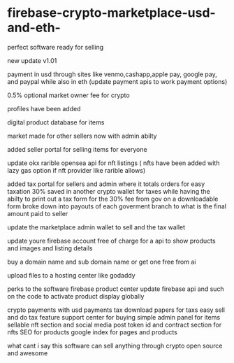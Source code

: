 # firebase-crypto-marketplace-usd-and-eth-


perfect software ready for selling

new update v1.01

payment in usd through sites like venmo,cashapp,apple pay, google pay, and paypal while also in eth (update payment apis to work payment options)

0.5% optional market owner fee for crypto 

profiles have been added 

digital product database for items 

market made for other sellers now with admin abilty 

added seller portal for selling items for everyone 

update okx rarible opensea api for nft listings ( nfts have been added with lazy gas option if nft provider like rarible allows)

added tax portal for sellers and admin where it totals orders for easy taxation 30% saved in another crypto wallet for taxes while having the abilty 
to print out a tax form for the 30% fee from gov on a downloadable form broke down into payouts of each goverment branch to what is the final amount paid to seller


update the marketplace admin wallet to sell and the tax wallet

update youre firebase account free of charge for a api to show products and images and listing details 

buy a domain name and sub domain name or get one free from ai

upload files to a hosting center like godaddy

perks to the software firebase product center update firebase api and such on the code to activate product display globally

crypto payments with usd payments tax download papers for taxs easy sell and do tax feature support center for buying simple admin panel for items sellable nft section and social media post token id and contract section for nfts SEO for products google index for pages and products

what cant i say this software can sell anything through crypto open source and awesome
